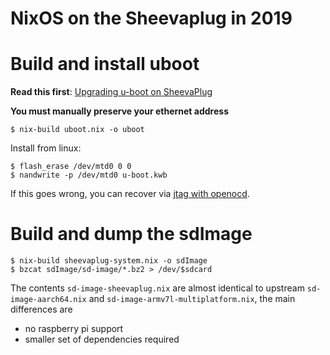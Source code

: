 # NixOS on the Sheevaplug in 2019

# Build and install uboot

**Read this first**: [Upgrading u-boot on
SheevaPlug](https://www.cyrius.com/debian/kirkwood/sheevaplug/uboot-upgrade/)

**You must manually preserve your ethernet address**

```
$ nix-build uboot.nix -o uboot
```

Install from linux:

```
$ flash_erase /dev/mtd0 0 0
$ nandwrite -p /dev/mtd0 u-boot.kwb
```

If this goes wrong, you can recover via [jtag with
openocd](https://newit.co.uk/forum/index.php?topic=2835.0).

# Build and dump the sdImage

```
$ nix-build sheevaplug-system.nix -o sdImage
$ bzcat sdImage/sd-image/*.bz2 > /dev/$sdcard
```

The contents `sd-image-sheevaplug.nix` are almost identical to
upstream `sd-image-aarch64.nix` and
`sd-image-armv7l-multiplatform.nix`, the main differences are
 - no raspberry pi support
 - smaller set of dependencies required
